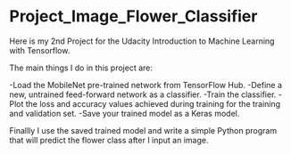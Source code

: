 # Project_Image_Flower_Classifier

Here is my 2nd Project for the Udacity Introduction to Machine Learning with Tensorflow.

The main things I do in this project are:

-Load the MobileNet pre-trained network from TensorFlow Hub.
-Define a new, untrained feed-forward network as a classifier.
-Train the classifier.
-Plot the loss and accuracy values achieved during training for the training and validation set.
-Save your trained model as a Keras model.

Finallly I use the saved trained model and write a simple Python program that will predict the flower class after I input an image.
